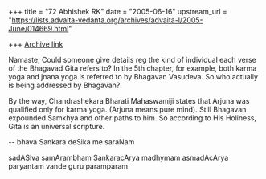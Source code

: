 +++
title = "72 Abhishek RK"
date = "2005-06-16"
upstream_url = "https://lists.advaita-vedanta.org/archives/advaita-l/2005-June/014669.html"

+++
[Archive link](https://lists.advaita-vedanta.org/archives/advaita-l/2005-June/014669.html)

Namaste,
Could someone give details reg the kind of individual each verse of
the Bhagavad Gita refers to? In the 5th chapter, for example, both
karma yoga and jnana yoga is referred to by Bhagavan Vasudeva. So who
actually is being addressed by Bhagavan?

By the way, Chandrashekara Bharati Mahaswamiji states that Arjuna was
qualified only for karma yoga. (Arjuna means pure mind). Still
Bhagavan expounded Samkhya and other paths to him. So according to His
Holiness, Gita is an universal scripture.

-- 
bhava Sankara deSika me saraNam

sadASiva samArambham SankaracArya madhymam
asmadAcArya paryantam vande guru paramparam

